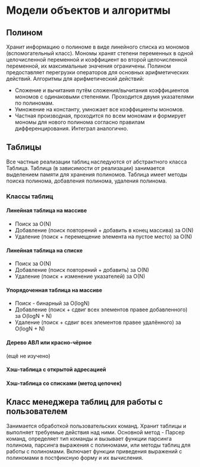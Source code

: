 # Модели объектов и алгоритмы
## Полином
Хранит информацию о полиноме в виде линейного списка из мономов (вспомогательный класс).
Мономы хранят степени переменных в одной целочисленной переменной и коэффициент во второй целочисленной переменной, их максимальные значения ограничены.
Полином предоставляет перегрузки операторов для основных арифметических действий.
Алгоритмы для арифметический действий:
- Сложение и вычитания путём сложения/вычитания коэффициентов мономов с одинаковыми степенями. Проходится двумя указателями по полиномам.
- Умножение на константу, умножает все коэффициенты мономов.
- Частная производная, проходится по всем мономам и формирует мономы для нового полинома согласно правилам дифференцирования. Интеграл аналогично.

## Таблицы
Все частные реализации таблиц наследуются от абстрактного класса Таблица.
Таблица (в зависимости от реализации) занимается выделением памяти для хранения полиномов.
Таблица имеет методы поиска полинома, добавления полинома, удаления полинома.
### Классы таблиц
#### Линейная таблица на массиве
- Поиск за O(N)
- Добавление (поиск повторений + добавить в конец массива) за O(N)
- Удаление (поиск + перемещение элемента на пустое место) за O(N)
#### Линейная таблица на списке
- Поиск за O(N)
- Добавление (поиск повторений + добавить) за O(N)
- Удаление (поиск + изменение указателей) за O(N)
#### Упорядоченная таблица на массиве
- Поиск - бинарный за O(logN)
- Добавление (поиск + сдвиг всех элементов правее добавленного) за O(logN + N)
- Удаление (поиск + сдвиг всех элементов правее удалённого) за O(logN + N)
#### Дерево АВЛ или красно-чёрное
(ещё не изучено)
#### Хэш-таблица с открытой адресацией
#### Хэш-таблица со списками (метод цепочек)

## Класс менеджера таблиц для работы с пользователем
Занимается обработкой пользовательских команд. Хранит таблицы и выполняет требуемые действия над ними.
Основной метод - Парсер команд, определяет тип команды и вызывает функции парсинга полинома, парсинга выражения с полиномами, или методы таблиц для работы с полиномами.
Включает функции приведения выражений с полиномами в постфиксную форму и их вычисления.
